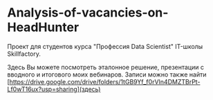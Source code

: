 # Analysis-of-vacancies-on-HeadHunter
Проект для студентов курса "Профессия Data Scientist" IT-школы Skillfactory.

Здесь Вы можете посмотреть эталонное решение, презентации с вводного и итогового моих вебинаров. Записи можно также найти [https://drive.google.com/drive/folders/1tGB9Yf_f0rVIn4DMZTBrPt-Lf0wT16ux?usp=sharing](здесь)
